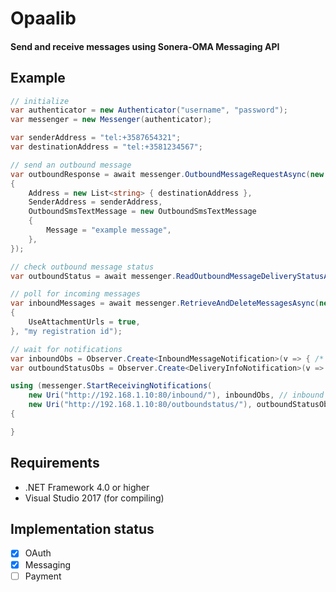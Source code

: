 # Opaalib

#### Send and receive messages using Sonera-OMA Messaging API

## Example

```c#
// initialize
var authenticator = new Authenticator("username", "password");
var messenger = new Messenger(authenticator);

var senderAddress = "tel:+3587654321";
var destinationAddress = "tel:+3581234567";

// send an outbound message
var outboundResponse = await messenger.OutboundMessageRequestAsync(new OutboundMessageRequest
{
    Address = new List<string> { destinationAddress },
    SenderAddress = senderAddress,
    OutboundSmsTextMessage = new OutboundSmsTextMessage
    {
        Message = "example message",
    },
});

// check outbound message status
var outboundStatus = await messenger.ReadOutboundMessageDeliveryStatusAsync(outboundResponse.ResourceReference.ResourceUrl);

// poll for incoming messages
var inboundMessages = await messenger.RetrieveAndDeleteMessagesAsync(new InboundMessageRetrieveAndDeleteRequest
{
    UseAttachmentUrls = true,
}, "my registration id");

// wait for notifications
var inboundObs = Observer.Create<InboundMessageNotification>(v => { /* handle inbound message here */ });
var outboundStatusObs = Observer.Create<DeliveryInfoNotification>(v => { /* handle outbound status here */ });

using (messenger.StartReceivingNotifications(
    new Uri("http://192.168.1.10:80/inbound/"), inboundObs, // inbound message http server config
    new Uri("http://192.168.1.10:80/outboundstatus/"), outboundStatusObs)) // outbound message status http server config
{

}
```

## Requirements

* .NET Framework 4.0 or higher
* Visual Studio 2017 (for compiling)

## Implementation status

- [x] OAuth
- [x] Messaging
- [ ] Payment